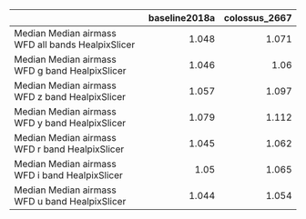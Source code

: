 |                                                   |   baseline2018a |   colossus_2667 |
|:--------------------------------------------------|----------------:|----------------:|
| Median Median airmass WFD all bands HealpixSlicer |           1.048 |           1.071 |
| Median Median airmass WFD g band HealpixSlicer    |           1.046 |           1.06  |
| Median Median airmass WFD z band HealpixSlicer    |           1.057 |           1.097 |
| Median Median airmass WFD y band HealpixSlicer    |           1.079 |           1.112 |
| Median Median airmass WFD r band HealpixSlicer    |           1.045 |           1.062 |
| Median Median airmass WFD i band HealpixSlicer    |           1.05  |           1.065 |
| Median Median airmass WFD u band HealpixSlicer    |           1.044 |           1.054 |
